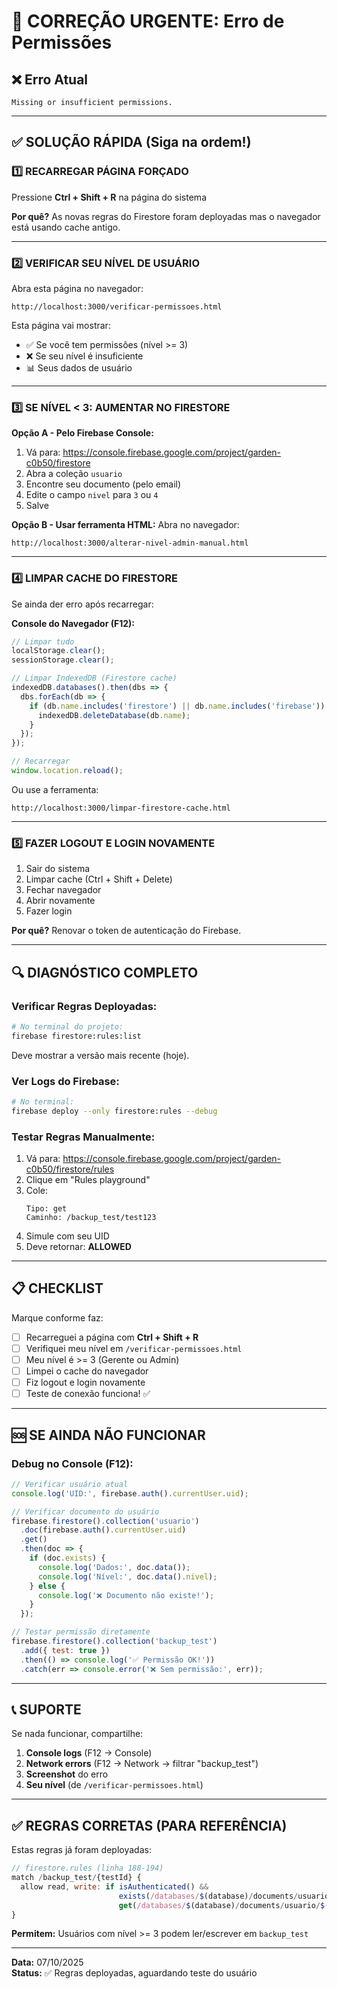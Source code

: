 # 🚨 CORREÇÃO URGENTE: Erro de Permissões

## ❌ Erro Atual
```
Missing or insufficient permissions.
```

---

## ✅ SOLUÇÃO RÁPIDA (Siga na ordem!)

### 1️⃣ **RECARREGAR PÁGINA FORÇADO**
Pressione **Ctrl + Shift + R** na página do sistema

**Por quê?** As novas regras do Firestore foram deployadas mas o navegador está usando cache antigo.

---

### 2️⃣ **VERIFICAR SEU NÍVEL DE USUÁRIO**

Abra esta página no navegador:
```
http://localhost:3000/verificar-permissoes.html
```

Esta página vai mostrar:
- ✅ Se você tem permissões (nível >= 3)
- ❌ Se seu nível é insuficiente
- 📊 Seus dados de usuário

---

### 3️⃣ **SE NÍVEL < 3: AUMENTAR NO FIRESTORE**

**Opção A - Pelo Firebase Console:**
1. Vá para: https://console.firebase.google.com/project/garden-c0b50/firestore
2. Abra a coleção `usuario`
3. Encontre seu documento (pelo email)
4. Edite o campo `nivel` para `3` ou `4`
5. Salve

**Opção B - Usar ferramenta HTML:**
Abra no navegador:
```
http://localhost:3000/alterar-nivel-admin-manual.html
```

---

### 4️⃣ **LIMPAR CACHE DO FIRESTORE**

Se ainda der erro após recarregar:

**Console do Navegador (F12):**
```javascript
// Limpar tudo
localStorage.clear();
sessionStorage.clear();

// Limpar IndexedDB (Firestore cache)
indexedDB.databases().then(dbs => {
  dbs.forEach(db => {
    if (db.name.includes('firestore') || db.name.includes('firebase')) {
      indexedDB.deleteDatabase(db.name);
    }
  });
});

// Recarregar
window.location.reload();
```

Ou use a ferramenta:
```
http://localhost:3000/limpar-firestore-cache.html
```

---

### 5️⃣ **FAZER LOGOUT E LOGIN NOVAMENTE**

1. Sair do sistema
2. Limpar cache (Ctrl + Shift + Delete)
3. Fechar navegador
4. Abrir novamente
5. Fazer login

**Por quê?** Renovar o token de autenticação do Firebase.

---

## 🔍 DIAGNÓSTICO COMPLETO

### **Verificar Regras Deployadas:**
```bash
# No terminal do projeto:
firebase firestore:rules:list
```

Deve mostrar a versão mais recente (hoje).

### **Ver Logs do Firebase:**
```bash
# No terminal:
firebase deploy --only firestore:rules --debug
```

### **Testar Regras Manualmente:**
1. Vá para: https://console.firebase.google.com/project/garden-c0b50/firestore/rules
2. Clique em "Rules playground"
3. Cole:
   ```
   Tipo: get
   Caminho: /backup_test/test123
   ```
4. Simule com seu UID
5. Deve retornar: **ALLOWED**

---

## 📋 CHECKLIST

Marque conforme faz:

- [ ] Recarreguei a página com **Ctrl + Shift + R**
- [ ] Verifiquei meu nível em `/verificar-permissoes.html`
- [ ] Meu nível é >= 3 (Gerente ou Admin)
- [ ] Limpei o cache do navegador
- [ ] Fiz logout e login novamente
- [ ] Teste de conexão funciona! ✅

---

## 🆘 SE AINDA NÃO FUNCIONAR

### **Debug no Console (F12):**
```javascript
// Verificar usuário atual
console.log('UID:', firebase.auth().currentUser.uid);

// Verificar documento do usuário
firebase.firestore().collection('usuario')
  .doc(firebase.auth().currentUser.uid)
  .get()
  .then(doc => {
    if (doc.exists) {
      console.log('Dados:', doc.data());
      console.log('Nível:', doc.data().nivel);
    } else {
      console.log('❌ Documento não existe!');
    }
  });

// Testar permissão diretamente
firebase.firestore().collection('backup_test')
  .add({ test: true })
  .then(() => console.log('✅ Permissão OK!'))
  .catch(err => console.error('❌ Sem permissão:', err));
```

---

## 📞 SUPORTE

Se nada funcionar, compartilhe:
1. **Console logs** (F12 → Console)
2. **Network errors** (F12 → Network → filtrar "backup_test")
3. **Screenshot** do erro
4. **Seu nível** (de `/verificar-permissoes.html`)

---

## ✅ REGRAS CORRETAS (PARA REFERÊNCIA)

Estas regras já foram deployadas:

```javascript
// firestore.rules (linha 188-194)
match /backup_test/{testId} {
  allow read, write: if isAuthenticated() && 
                        exists(/databases/$(database)/documents/usuario/$(request.auth.uid)) &&
                        get(/databases/$(database)/documents/usuario/$(request.auth.uid)).data.nivel >= 3;
}
```

**Permitem:** Usuários com nível >= 3 podem ler/escrever em `backup_test`

---

**Data:** 07/10/2025  
**Status:** ✅ Regras deployadas, aguardando teste do usuário

